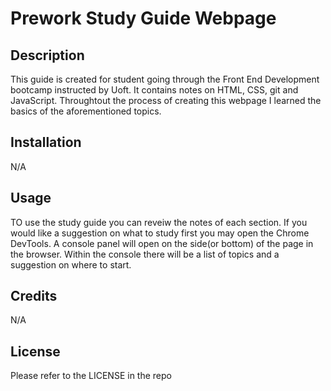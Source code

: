 # Prework Study Guide Webpage

## Description
This guide is created for student going through the Front End Development bootcamp instructed by Uoft. It contains notes on HTML, CSS, git and JavaScript. Throughtout the process of creating this webpage I learned the basics of the aforementioned topics. 


## Installation

N/A

## Usage

TO use the study guide you can reveiw the notes of each section. If you would like a suggestion on what to study first you may open the Chrome DevTools. A console panel will open on the side(or bottom) of the page in the browser. Within the console there will be a list of topics and a suggestion on where to start. 

## Credits

N/A

## License

Please refer to the LICENSE in the repo
